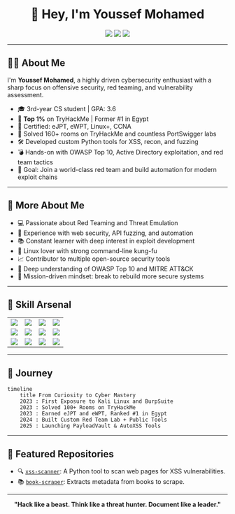 <h1 align="center">👋 Hey, I'm Youssef Mohamed</h1>

<p align="center">
  <a href="https://www.linkedin.com/in/youssef-mohamed-b37a8427b/" target="_blank"><img src="https://img.shields.io/badge/LinkedIn-%230077B5.svg?style=for-the-badge&logo=linkedin&logoColor=white" /></a>
  <a href="https://www.facebook.com/" target="_blank"><img src="https://img.shields.io/badge/Facebook-%231877F2.svg?style=for-the-badge&logo=facebook&logoColor=white" /></a>
  <a href="https://x.com/" target="_blank"><img src="https://img.shields.io/badge/X.com-000000.svg?style=for-the-badge&logo=X&logoColor=white" /></a>
</p>

---

## 👨‍💻 About Me

I'm **Youssef Mohamed**, a highly driven cybersecurity enthusiast with a sharp focus on offensive security, red teaming, and vulnerability assessment.

- 🎓 3rd-year CS student | GPA: 3.6
- 🥇 **Top 1%** on TryHackMe | Former #1 in Egypt
- 📜 Certified: eJPT, eWPT, Linux+, CCNA
- 🧪 Solved 160+ rooms on TryHackMe and countless PortSwigger labs
- 🛠️ Developed custom Python tools for XSS, recon, and fuzzing
- 💣 Hands-on with OWASP Top 10, Active Directory exploitation, and red team tactics
- 💼 Goal: Join a world-class red team and build automation for modern exploit chains

---

## 🧠 More About Me

- 💻 Passionate about Red Teaming and Threat Emulation
- 🔬 Experience with web security, API fuzzing, and automation
- 📚 Constant learner with deep interest in exploit development
- 🐧 Linux lover with strong command-line kung-fu
- 📈 Contributor to multiple open-source security tools
- 🔗 Deep understanding of OWASP Top 10 and MITRE ATT&CK
- 🎯 Mission-driven mindset: break to rebuild more secure systems

---

## 🚀 Skill Arsenal

<table>
<tr>
  <td><img src="https://img.shields.io/badge/BurpSuite-orange?logo=burpsuite&style=for-the-badge" /></td>
  <td><img src="https://img.shields.io/badge/ZAP_Proxy-black?logo=OWASP&style=for-the-badge" /></td>
  <td><img src="https://img.shields.io/badge/sqlmap-maroon?style=for-the-badge" /></td>
  <td><img src="https://img.shields.io/badge/XSStrike-purple?style=for-the-badge" /></td>
</tr>
<tr>
  <td><img src="https://img.shields.io/badge/httpx+katana-blue?style=for-the-badge" /></td>
  <td><img src="https://img.shields.io/badge/Nmap-0073a9?logo=nmap&style=for-the-badge" /></td>
  <td><img src="https://img.shields.io/badge/Metasploit-framework-0f0f0f?logo=metasploit&style=for-the-badge" /></td>
  <td><img src="https://img.shields.io/badge/Wireshark-blue?logo=wireshark&style=for-the-badge" /></td>
</tr>
<tr>
  <td><img src="https://img.shields.io/badge/Kali_Linux-informational?logo=kalilinux&style=for-the-badge" /></td>
  <td><img src="https://img.shields.io/badge/Python-3776AB?logo=python&style=for-the-badge" /></td>
  <td><img src="https://img.shields.io/badge/Linux+-green?style=for-the-badge" /></td>
  <td><img src="https://img.shields.io/badge/CCNA-blue?style=for-the-badge" /></td>
</tr>
</table>

---

## 🧭 Journey

```mermaid
timeline
    title From Curiosity to Cyber Mastery
    2023 : First Exposure to Kali Linux and BurpSuite
    2023 : Solved 100+ Rooms on TryHackMe
    2023 : Earned eJPT and eWPT, Ranked #1 in Egypt
    2024 : Built Custom Red Team Lab + Public Tools
    2025 : Launching PayloadVault & AutoXSS Tools
```

---

## 📂 Featured Repositories

- 🔍 [`xss-scanner`](https://github.com/youssef-mo55/xss-scanner): A Python tool to scan web pages for XSS vulnerabilities.
- 📚 [`book-scraper`](https://github.com/youssef-mo55/book-scraper): Extracts metadata from books to scrape.

---

<p align="center">
  <b>"Hack like a beast. Think like a threat hunter. Document like a leader."</b>
</p>
